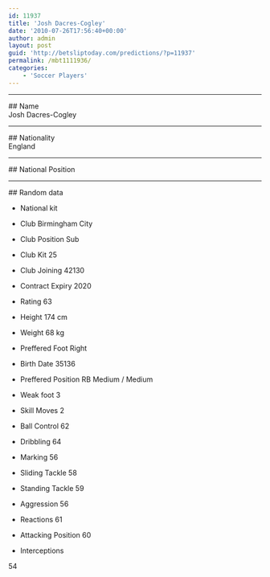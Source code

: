 ```yaml
---
id: 11937
title: 'Josh Dacres-Cogley'
date: '2010-07-26T17:56:40+00:00'
author: admin
layout: post
guid: 'http://betsliptoday.com/predictions/?p=11937'
permalink: /mbt1111936/
categories:
    - 'Soccer Players'
---
```


- - - - - -

\## Name  
 Josh Dacres-Cogley

- - - - - -

\## Nationality  
 England

- - - - - -

\## National Position

- - - - - -

\## Random data

- National kit
- Club
 Birmingham City

- Club Position
 Sub

- Club Kit
 25

- Club Joining
 42130

- Contract Expiry
 2020

- Rating
 63

- Height
 174 cm

- Weight
 68 kg

- Preffered Foot
 Right

- Birth Date
 35136

- Preffered Position
 RB Medium / Medium

- Weak foot
 3

- Skill Moves
 2

- Ball Control
 62

- Dribbling
 64

- Marking
 56

- Sliding Tackle
 58

- Standing Tackle
 59

- Aggression
 56

- Reactions
 61

- Attacking Position
 60

- Interceptions

 54